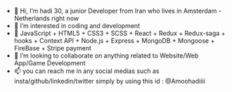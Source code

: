 - 👋 Hi, I’m hadi 30, a junior Developer from Iran who lives in Amsterdam - Netherlands right now 
- 👀 I’m interested in coding and development
- 🌱 JavaScript + HTML5 + CSS3 + SCSS + React + Redux + Redux-saga + hooks + Context API + Node.js + Express + MongoDB + Mongoose + FireBase + Stripe payment
- 💞️ I’m looking to collaborate on anything related to Website/Web App/Game Development 
- 📫 you can reach me in any social medias such as insta/github/linkedin/twitter simply by using this id : @Amoohadiiii

<!---
Amoohadiiii/Amoohadiiii is a ✨ special ✨ repository because its `README.md` (this file) appears on your GitHub profile.
You can click the Preview link to take a look at your changes.
--->
